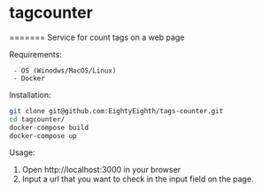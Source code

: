 # tagcounter
=======
Service for count tags on a web page

Requirements:
```
 - OS (Winodws/MacOS/Linux)
 - Docker
```

Installation:
```bash
git clone git@github.com:EightyEighth/tags-counter.git
cd tagcounter/
docker-compose build
docker-compose up
```

Usage:
1. Open http://localhost:3000 in your browser
2. Input a url that you want to check in the input field on the page.

